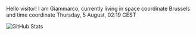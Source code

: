 Hello visitor! I am Giammarco, currently living in space coordinate Brussels and time coordinate Thursday, 5 August, 02:19 CEST

![GitHub Stats](https://github-readme-stats.vercel.app/api?username=grcasanova)

